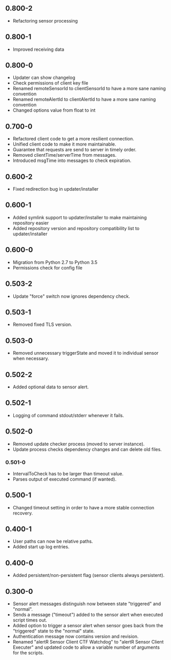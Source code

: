 ## 0.800-2

* Refactoring sensor processing

## 0.800-1

* Improved receiving data

## 0.800-0

* Updater can show changelog
* Check permissions of client key file
* Renamed remoteSensorId to clientSensorId to have a more sane naming convention
* Renamed remoteAlertId to clientAlertId to have a more sane naming convention
* Changed options value from float to int

## 0.700-0

* Refactored client code to get a more resilient connection.
* Unified client code to make it more maintainable.
* Guarantee that requests are send to server in timely order.
* Removed clientTime/serverTime from messages.
* Introduced msgTime into messages to check expiration.

## 0.600-2

* Fixed redirection bug in updater/installer

## 0.600-1

* Added symlink support to updater/installer to make maintaining repository easier
* Added repository version and repository compatibility list to updater/installer 

## 0.600-0

* Migration from Python 2.7 to Python 3.5
* Permissions check for config file

## 0.503-2

* Update "force" switch now ignores dependency check.

## 0.503-1

* Removed fixed TLS version.

## 0.503-0

* Removed unnecessary triggerState and moved it to individual sensor when necessary.

## 0.502-2

* Added optional data to sensor alert.

## 0.502-1

* Logging of command stdout/stderr whenever it fails.

## 0.502-0

* Removed update checker process (moved to server instance).
* Update process checks dependency changes and can delete old files.

### 0.501-0

* IntervalToCheck has to be larger than timeout value.
* Parses output of executed command (if wanted).

## 0.500-1

* Changed timeout setting in order to have a more stable connection recovery.

## 0.400-1

* User paths can now be relative paths.
* Added start up log entries.

## 0.400-0

* Added persistent/non-persistent flag (sensor clients always persistent).

## 0.300-0

* Sensor alert messages distinguish now between state "triggered" and "normal".
* Sends a message ("timeout") added to the sensor alert when executed script times out.
* Added option to trigger a sensor alert when sensor goes back from the "triggered" state to the "normal" state.
* Authentication message now contains version and revision.
* Renamed "alertR Sensor Client CTF Watchdog" to "alertR Sensor Client Executer" and updated code to allow a variable number of arguments for the scripts.

